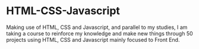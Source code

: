 # HTML-CSS-Javascript
Making use of HTML, CSS and Javascript, and parallel to my studies, I am taking a course to reinforce my knowledge and make new things through 50 projects using HTML, CSS and Javascript mainly focused to Front End.
